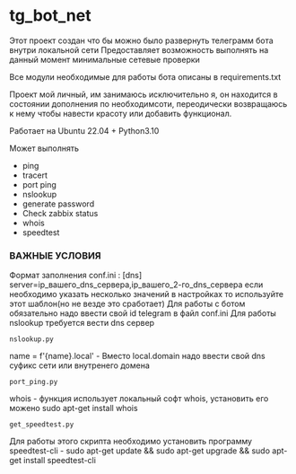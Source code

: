 # tg_bot_net

Этот проект создан что бы можно было развернуть телеграмм бота внутри локальной сети
Предоставляет возможность выполнять на данный момент минимальные сетевые проверки

Все модули необходимые для работы бота описаны в requirements.txt

Проект мой личный, им занимаюсь исключительно я, он находится в состоянии дополнения 
по необходимсоти, переодически возвращаюсь к нему чтобы навести красоту или добавить 
функционал. 

Работает  на Ubuntu 22.04 + Python3.10

Может выполнять  
-  ping
-  tracert
-  port ping
-  nslookup
-  generate password
-  Check zabbix status
-  whois
-  speedtest

###             ВАЖНЫЕ УСЛОВИЯ            

Формат заполнения conf.ini :
    [dns]
    server=ip_вашего_dns_сервера,ip_вашего_2-го_dns_сервера
если необходимо указать несколько значений в настройках то используйте этот шаблон(но не везде это сработает)
Для работы с ботом обязательно надо ввести свой id telegram  в файл conf.ini
Для работы nslookup требуется вести dns сервер

    nslookup.py
name = f'{name}.local' -  Вместо local.domain надо ввести свой dns суфикс сети или внутренего домена

    port_ping.py
whois - функция использует локальный софт whois, установить его можено sudo apt-get install whois
    
    get_speedtest.py
Для работы этого скрипта необходимо установить программу speedtest-cli 
    -   sudo apt-get update && sudo apt-get upgrade && sudo apt-get install speedtest-cli